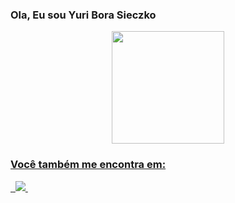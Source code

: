 ### Ola, Eu sou Yuri Bora Sieczko

<div align="center">
  <a href="https://github.com/YuriSieczko">
  <img height="180em" src="https://github-readme-stats.vercel.app/api/top-langs/?username=yurisieczko&layout=compact&langs_count=7&theme=midnight-purple"/>
</div>

### Você também me encontra em:
&nbsp;<a href="https://www.linkedin.com/in/yuri-bora-sieczko-280aa2199/">
  <img src="https://img.shields.io/badge/linkedin-%230077B5.svg?style=for-the-badge&logo=linkedin&logoColor=white">
</a>&nbsp;
